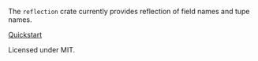 The `reflection` crate currently provides reflection of field names and tupe names.

[Quickstart](https://github.com/oooutlk/reflection/blob/master/reflection_test/src/lib.rs)

Licensed under MIT.
